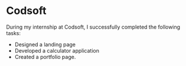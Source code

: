 # Codsoft
During my internship at Codsoft, I successfully completed the following tasks:     
* Designed a landing page  
* Developed a calculator application      
* Created a portfolio page.  
